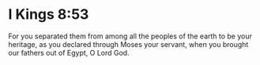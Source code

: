# I Kings 8:53

For you separated them from among all the peoples of the earth to be your heritage, as you declared through Moses your servant, when you brought our fathers out of Egypt, O Lord God.
